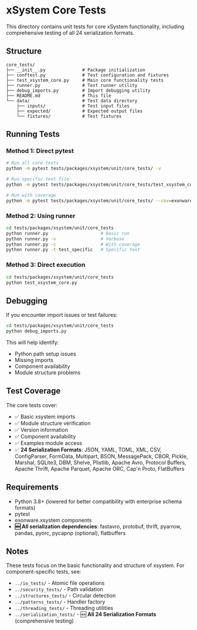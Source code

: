 # xSystem Core Tests

This directory contains unit tests for core xSystem functionality, including comprehensive testing of all 24 serialization formats.

## Structure

```
core_tests/
├── __init__.py              # Package initialization
├── conftest.py              # Test configuration and fixtures
├── test_xsystem_core.py     # Main core functionality tests
├── runner.py                # Test runner utility
├── debug_imports.py         # Import debugging utility
├── README.md                # This file
└── data/                    # Test data directory
    ├── inputs/              # Test input files
    ├── expected/            # Expected output files
    └── fixtures/            # Test fixtures
```

## Running Tests

### Method 1: Direct pytest
```bash
# Run all core tests
python -m pytest tests/packages/xsystem/unit/core_tests/ -v

# Run specific test file
python -m pytest tests/packages/xsystem/unit/core_tests/test_xsystem_core.py -v

# Run with coverage
python -m pytest tests/packages/xsystem/unit/core_tests/ --cov=exonware.xsystem --cov-report=html
```

### Method 2: Using runner
```bash
cd tests/packages/xsystem/unit/core_tests
python runner.py                    # Basic run
python runner.py -v                 # Verbose
python runner.py -c                 # With coverage
python runner.py -t test_specific   # Specific test
```

### Method 3: Direct execution
```bash
cd tests/packages/xsystem/unit/core_tests
python test_xsystem_core.py
```

## Debugging

If you encounter import issues or test failures:

```bash
cd tests/packages/xsystem/unit/core_tests
python debug_imports.py
```

This will help identify:
- Python path setup issues
- Missing imports
- Component availability
- Module structure problems

## Test Coverage

The core tests cover:

- ✅ Basic xsystem imports
- ✅ Module structure verification  
- ✅ Version information
- ✅ Component availability
- ✅ Examples module access
- ✅ **24 Serialization Formats**: JSON, YAML, TOML, XML, CSV, ConfigParser, FormData, Multipart, BSON, MessagePack, CBOR, Pickle, Marshal, SQLite3, DBM, Shelve, Plistlib, Apache Avro, Protocol Buffers, Apache Thrift, Apache Parquet, Apache ORC, Cap'n Proto, FlatBuffers

## Requirements

- Python 3.8+ (lowered for better compatibility with enterprise schema formats)
- pytest
- exonware.xsystem components
- **🆕 All serialization dependencies**: fastavro, protobuf, thrift, pyarrow, pandas, pyorc, pycapnp (optional), flatbuffers

## Notes

These tests focus on the basic functionality and structure of xsystem.
For component-specific tests, see:

- `../io_tests/` - Atomic file operations
- `../security_tests/` - Path validation
- `../structures_tests/` - Circular detection
- `../patterns_tests/` - Handler factory
- `../threading_tests/` - Threading utilities
- `../serialization_tests/` - 🆕 **All 24 Serialization Formats** (comprehensive testing) 
